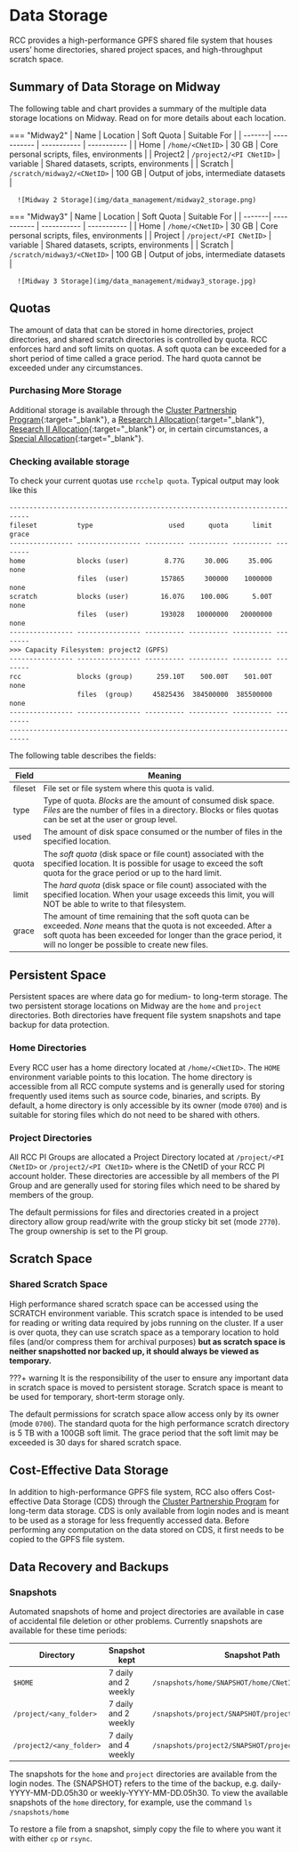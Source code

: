# Data Storage

RCC provides a high-performance GPFS shared file system that houses users’ home directories,
shared project spaces, and high-throughput scratch space.

## Summary of Data Storage on Midway  
The following table and chart provides a summary of the multiple data storage locations on Midway. Read on for more details about each location. 

=== "Midway2"
      | Name |  Location | Soft Quota | Suitable For |
      | -------| ----------- | ----------- |  ----------- |
      | Home | `/home/<CNetID>` | 30 GB | Core personal scripts, files, environments |
      | Project2 | `/project2/<PI CNetID>` |  variable | Shared datasets, scripts, environments  | 
      | Scratch | `/scratch/midway2/<CNetID>` | 100 GB | Output of jobs, intermediate datasets | 

      ![Midway 2 Storage](img/data_management/midway2_storage.png)
=== "Midway3"
      | Name |  Location | Soft Quota | Suitable For |
      | -------| ----------- | ----------- |  ----------- |
      | Home | `/home/<CNetID>` | 30 GB | Core personal scripts, files, environments |
      | Project | `/project/<PI CNetID>` |  variable | Shared datasets, scripts, environments  | 
      | Scratch | `/scratch/midway3/<CNetID>` | 100 GB | Output of jobs, intermediate datasets |  

      ![Midway 3 Storage](img/data_management/midway3_storage.jpg)

## Quotas

The amount of data that can be stored in home directories, project directories, and shared scratch directories is controlled by quota. RCC enforces hard and soft limits on quotas. A soft quota can be exceeded for a short period of time called a grace period.  The hard quota cannot be exceeded under any circumstances.

### Purchasing More Storage  
Additional storage is available through the [Cluster Partnership Program](https://rcc.uchicago.edu/support-and-services/cluster-partnership-program){:target="_blank"},
a [Research I Allocation](https://rcc.uchicago.edu/research-allocation-request){:target="_blank"}, [Research II Allocation](https://rcc.uchicago.edu/research-allocation-request-II){:target="_blank"} or, in certain circumstances,
a [Special Allocation](https://rcc.uchicago.edu/special-allocation-request){:target="_blank"}.

### Checking available storage

To check your current quotas use `rcchelp quota`. Typical output may look like this
```
---------------------------------------------------------------------------
fileset          type                   used      quota      limit    grace
---------------- ---------------- ---------- ---------- ---------- --------
home             blocks (user)         8.77G     30.00G     35.00G     none
                 files  (user)        157865     300000    1000000     none
scratch          blocks (user)        16.07G    100.00G      5.00T     none
                 files  (user)        193028   10000000   20000000     none
---------------- ---------------- ---------- ---------- ---------- --------
>>> Capacity Filesystem: project2 (GPFS)
---------------- ---------------- ---------- ---------- ---------- --------
rcc              blocks (group)      259.10T    500.00T    501.00T     none
                 files  (group)     45825436  384500000  385500000     none
---------------- ---------------- ---------- ---------- ---------- --------
---------------------------------------------------------------------------
```
The following table describes the fields:

| Field | Meaning |
| ----- | ------- |
| fileset| File set or file system where this quota is valid.|
| type| Type of quota. *Blocks* are the amount of consumed disk space. *Files* are the number of files in a directory. Blocks or files quotas can be set at the user or group level.|
| used| The amount of disk space consumed or the number of files in the specified location.|
| quota| The *soft quota* (disk space or file count) associated with the specified location. It is possible for usage to exceed the soft quota for the grace period or up to the hard limit.|
| limit| The *hard quota* (disk space or file count) associated with the specified location. When your usage exceeds this limit, you will NOT be able to write to that filesystem.|
| grace| The amount of time remaining that the soft quota can be exceeded. *None* means that the quota is not exceeded. After a soft quota has been exceeded for longer than the grace period, it will no longer be possible to create new files.|

## Persistent Space

Persistent spaces are where data go for medium- to long-term storage. The two persistent storage locations on Midway are the `home` and `project` directories. Both directories have frequent file system snapshots and tape backup for data protection.

### Home Directories

Every RCC user has a home directory located at `/home/<CNetID>`. The `HOME` environment variable points to this location. The home directory is accessible from all RCC compute systems and is generally used for storing frequently used items such as source code, binaries, and scripts. By default, a home directory is only accessible by its owner (mode `0700`) and is suitable for storing files which do not need to be shared with others.

### Project Directories

All RCC PI Groups are allocated a Project Directory located at `/project/<PI CNetID>` or
`/project2/<PI CNetID>` where *<PI CNetID>* is the CNetID of your RCC PI account holder. These directories
are accessible by all members of the PI Group and are generally used for storing
files which need to be shared by members of the group.  

The default permissions for files
and directories created in a project directory allow group read/write with the
group sticky bit set (mode `2770`). The group ownership is set to the PI group.

## Scratch Space

### Shared Scratch Space

High performance shared scratch space can be accessed using the SCRATCH environment variable. This scratch space is intended to be used for reading or writing data required by jobs running on the cluster. If a user is over quota, they can use scratch space as a temporary location to hold files (and/or compress them for archival purposes) **but as scratch space is neither snapshotted nor backed up, it should always be viewed as temporary.**

???+ warning
      It is the responsibility of the user to ensure any important data in scratch space is moved to persistent storage.  Scratch space is meant to be used for temporary, short-term  storage only.

The default permissions for scratch space allow access only by its owner (mode `0700`). The standard quota
for the high performance scratch directory is 5 TB with a 100GB soft limit.  The grace period that the soft limit may be
exceeded is 30 days for shared scratch space.

## Cost-Effective Data Storage  
In addition to high-performance GPFS file system, RCC also offers Cost-effective Data Storage (CDS) through the
[Cluster Partnership Program](https://rcc.uchicago.edu/support-and-services/cluster-partnership-program) for long-term data storage. CDS is only available from login nodes and is meant
to be used as a storage for less frequently accessed data. Before performing any computation on the data stored
on CDS, it first needs to be copied to the GPFS file system.  

## Data Recovery and Backups

### Snapshots

Automated snapshots of home and project directories are available in case
of accidental file deletion or other problems. Currently snapshots are
available for these time periods:

<!-- * 4 hourly snapshots -->
<!-- * 7 daily snapshots -->
<!-- * 4 weekly snapshots -->
| Directory| Snapshot kept| Snapshot Path|
| --------------------- | --------------------------------------- | ------------- |
| `$HOME`| 7 daily and 2 weekly| `/snapshots/home/SNAPSHOT/home/CNetID`|
| `/project/<any_folder>`| 7 daily and 2 weekly| `/snapshots/project/SNAPSHOT/project/<any_folder>`|
| `/project2/<any_folder>`| 7 daily and 4 weekly| `/snapshots/project2/SNAPSHOT/project2/<any_folder>`|

The snapshots for the `home` and `project` directories are available from the login nodes. The {SNAPSHOT} refers to the time of the backup, e.g. daily-YYYY-MM-DD.05h30 or weekly-YYYY-MM-DD.05h30. To view the available snapshots of the `home` directory, for example, use the command `ls /snapshots/home`

To restore a file from a snapshot, simply copy the file to where you want it with either `cp` or `rsync`.